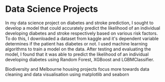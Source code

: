 # Data Science Projects

In my data science project on diabetes and stroke prediction, I sought to develop a model that could accurately predict the likelihood of an individual developing diabetes and stroke respectively based on various risk factors. To do this, I downloaded a dataset from kaggle and it's dependent variable determines if the patient has diabetes or not. I used machine learning algorithms to train a model on the data. After testing and evaluating the model, I found that it was able to predict the likelihood of an individual developing diabetes using Random Forest, XGBoost and LGBMClassifier.	

Biodiversity and Melbourne housing projects focus more towards data cleaning and data visualisation using matplotlib and seaborn
